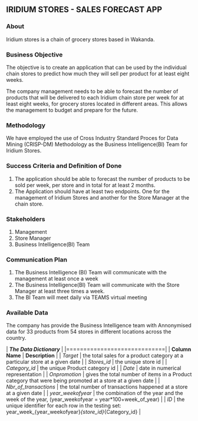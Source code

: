 ## IRIDIUM STORES - SALES FORECAST APP

### About
Iridium stores is a chain of grocery stores based in Wakanda. 

### Business Objective
The objective is to create an application that can be used by the individual chain stores to predict how much they will sell per product for at least eight weeks.

The company management needs to be able to forecast the number of products that will be delivered to each Iridium chain store per week for at least eight weeks, for grocery stores located in different areas. This allows the management to budget and prepare for the future. 

### Methodology
We have employed the use of Cross Industry Standard Proces for Data Mining (CRISP-DM) Methodology as the Business Intelligence(BI) Team for Iridium Stores.

### Success Criteria and Definition of Done
1. The application should be able to forecast the number of products to be sold per week, per store and in total for at least 2 months.
2. The Application should have at least two endpoints. One for the management of Iridium Stores and another for the Store Manager at the chain store. 

### Stakeholders
1. Management 
2. Store Manager
3. Business Intelligence(BI) Team

### Communication Plan
1. The Business Intelligence (BI) Team will communicate with the management at least once a week
2. The Business Intelligence(BI) Team will communicate with the Store Manager at least three times a week.
3. The BI Team will meet daily via TEAMS virtual meeting

### Available Data
The company has provide the Business Intelligence team with Annonymised data for 33 products from 54 stores in different locations across the country. 

| ***The Data Dictionary*** |
|=============================|
| **Column Name** | **Description** |
| *Target* | the total sales for a product category at a particular store at a given date |
| *Stores_id* | the unique store id |
| *Category_id* | the unique Product category id |
| *Date* | date in numerical representation |
| *Onpromotion* | gives the total number of items in a Product category that were being promoted at a store at a given date |
| *Nbr_of_transactions* | the total number of transactions happened at a store at a given date |
| *year_weekofyear* | the combination of the year and the week of the year, (year_weekofyear = year*100+week_of_year) |
| *ID* | the unique identifier for each row in the testing set: year_week_{year_weekofyear}_{store_id}_{Category_id} |

